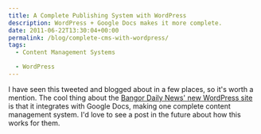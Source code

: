 ```yaml
---
title: A Complete Publishing System with WordPress
description: WordPress + Google Docs makes it more complete.
date: 2011-06-22T13:30:04+00:00
permalink: /blog/complete-cms-with-wordpress/
tags:
  - Content Management Systems

  - WordPress
---
```


I have seen this tweeted and blogged about in a few places, so it's worth a mention. The cool thing about the [Bangor Daily News' new WordPress site](http://publisherblog.automattic.com/2011/06/20/bangor-daily-news-a-complete-publishing-system-on-wordpress/) is that it integrates with Google Docs, making one complete content management system. I'd love to see a post in the future about how this works for them.
